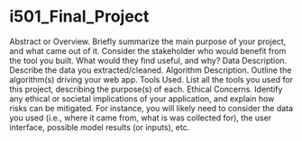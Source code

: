 # i501_Final_Project
Abstract or Overview. Briefly summarize the main purpose of your project, and what came out of it.
Consider the stakeholder who would benefit from the tool you built. What would they find useful, and why?
Data Description. Describe the data you extracted/cleaned.
Algorithm Description. Outline the algorithm(s) driving your web app.
Tools Used. List all the tools you used for this project, describing the purpose(s) of each.
Ethical Concerns. Identify any ethical or societal implications of your application, and explain how risks can be mitigated.
For instance, you will likely need to consider the data you used (i.e., where it came from, what is was collected for), the user interface, possible model results (or inputs), etc.